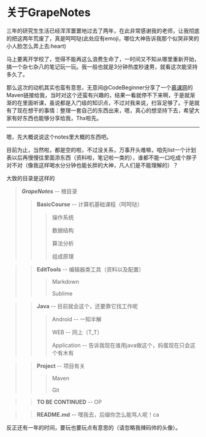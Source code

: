 # 关于GrapeNotes
三年的研究生生活已经浑浑噩噩地过去了两年，在此非常感谢我的老师，让我彻底的把这两年荒废了，真是呵呵哒(此处应有emoji，哪位大神告诉我那个似哭非笑的小人脸怎么弄上去:heart)

马上要离开学校了，觉得不能再这么浪费生命了，一时间又不知从哪里重新开始，搞一个杂七杂八的笔记玩一玩。我一般也就是3分钟热度秒速男，就看这次能坚持多久了。

那么这次的动机其实也蛮有意思，无意间@CodeBeginner分享了一个[慕课网](http://www.imooc.com/learn/443)的Maven链接给我，当时对这个还蛮有兴趣的，结果一看就停不下来啊，于是就渐渐的在里面听课，虽说都是入门级的知识点，不过对我来说，扫盲足够了。于是就有了现在想干的事情：整理一套自己的东西出来，嗯，真心的想坚持下去，希望大家有好东西也能够分享给我，Thx啦先。

---

嗯，先大概说说这个notes里大概的东西吧。

目前为止，当然啦，都是空的啦，不过没关系，万事开头难嘛，咱先list一个计划表以后再慢慢往里面添东西（资料啦，笔记啦一类的），谁都不能一口吃成个胖子对不对（像我这样喝水分分钟也能长胖的大神，凡人们是不能理解的）？

大致的目录是这样的
> *__GrapeNotes__*  -- 根目录
> 
>> **BasicCourse** -- 计算机基础课程（呵呵哒）
>> 
>>> 操作系统
>>> 
>>> 数据结构
>>> 
>>> 算法分析
>>> 
>>> 组成原理

>> **EditTools** -- 编辑器类工具（资料以及配置）
>> 
>>> Markdown 
>>> 
>>> Sublime 

>> **Java** -- 目前就会这个，还要靠它找工作呢
>> 
>>> Android -- 一知半解
>>> 
>>> WEB  -- 同上（T_T）
>>> 
>>> Application -- 告诉我现在谁用java做这个，妈蛋现在只会这个有木有

>> **Project** -- 项目有关
>>> 
>>> Maven
>>> 
>>> Git  

>> **TO BE CONTINUED** -- OP

>> **README.md** -- 嘿我去，后缀你怎么能骂人呢！ca

 
反正还有一年的时间，要玩也要玩点有意思的（请忽略我辣码帅的头像）。


